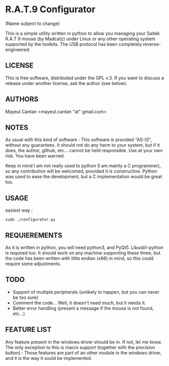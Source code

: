 R.A.T.9 Configurator
====================
(Name subject to change)

This is a simple utility written in python to allow you managing your Saitek
R.A.T 9 mouse (by Madcatz) under Linux or any other operating system supported
by the toolkits. The USB protocol has been completely reverse-engineered.

LICENSE
-------
This is free software, distributed under the GPL v.3. If you want to discuss
a release under another license, ask the author (see below).

AUTHORS
-------
Mayeul Cantan <mayeul.cantan "at" gmail.com>

NOTES
-----
As usual with this kind of software :
This software is provided "AS-IS", without any guarantees. It should not do
any harm to your system, but if it does, the author, github, etc... cannot
be held responsible. Use at your own risk. You have been warned.

Keep in mind I am not really used to python (I am mainly a C programmer),
so any contribution will be welcomed, provided it is constructive.
Python was used to ease the development, but a C implementation would be
great too.

USAGE
-----
easiest way :
```Shell
sudo ./configurator.py
```

REQUIEREMENTS
-------------
As it is written in python, you will need python3, and PyQt5.
Libusb1-python is required too.
It should work on any machine supporting these three, but the code has been
written with little endian (x86) in mind, so this could require some adjustments.

TODO
----
* Support of multiple peripherals (unlikely to happen, but you can never
  be too sure)
* Comment the code... Well, it doesn't need much, but it needs it.
* Better error handling (present a message if the mouse is not found, etc...)

FEATURE LIST
------------
Any feature present in the windows driver should be in. If not, let me know.
The only exception to this is macro support (together with the precision
button) : Those features are part of an other module in the windows driver,
and it is the way it sould be implemented.
